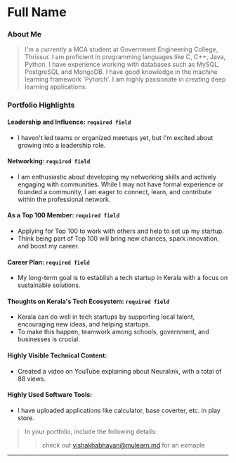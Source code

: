 # Full Name 

### About Me

> I'm a currently a MCA student at Government Engineering College, Thrissur. I am proficient in programming languages like C, C++, Java, Python. I have experience working with databases such as MySQL, PostgreSQL and MongoDB. I have good knowledge in the machine learning framework 'Pytorch'. I am highly passionate in creating deep learning applications.


### Portfolio Highlights



#### Leadership and Influence: `required field`

- I haven't led teams or organized meetups yet, but I'm excited about growing into a leadership role.

#### Networking: `required field`

- I am enthusiastic about developing my networking skills and actively engaging with communities. While I may not have formal experience or founded a community, I am eager to connect, learn, and contribute within the professional network.
  
#### As a Top 100 Member: `required field`

- Applying for Top 100 to work with others and help to set up my startup.
- Think being part of Top 100 will bring new chances, spark innovation, and boost my career.

#### Career Plan: `required field`

- My long-term goal is to establish a tech startup in Kerala with a focus on sustainable solutions.

#### Thoughts on Kerala's Tech Ecosystem: `required field`

- Kerala can do well in tech startups by supporting local talent, encouraging new ideas, and helping startups.
- To make this happen, teamwork among schools, government, and businesses is crucial.


#### Highly Visible Technical Content:

- Created a video on YouTube explaining about Neuralink, with a total of 88 views.

#### Highly Used Software Tools:

-  I have uploaded applications like calculator, base coverter, etc. in play store.



> In your portfolio, include the following details:
>> check out [vishakhabhayan@mulearn.md](./profile/vishakhabhayan@mulearn.md) for an exmaple

---

